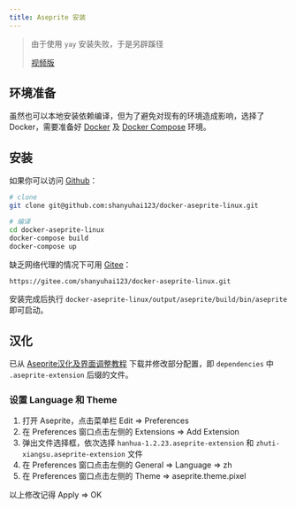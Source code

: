 ```yaml
---
title: Aseprite 安装
---
```


> 由于使用 `yay` 安装失败，于是另辟蹊径
>
> [视频版](https://www.bilibili.com/video/BV1Vh411a7SS/)



## 环境准备

虽然也可以本地安装依赖编译，但为了避免对现有的环境造成影响，选择了 Docker，需要准备好 [Docker](/backend/docker/init.html) 及 [Docker Compose](/backend/docker/compose.html) 环境。



## 安装

如果你可以访问 [Github](https://github.com/shanyuhai123/docker-aseprite-linux)：

```bash
# clone
git clone git@github.com:shanyuhai123/docker-aseprite-linux.git

# 编译
cd docker-aseprite-linux
docker-compose build
docker-compose up
```

缺乏网络代理的情况下可用 [Gitee](https://gitee.com/shanyuhai123/docker-aseprite-linux)：

```bash
https://gitee.com/shanyuhai123/docker-aseprite-linux.git
```

安装完成后执行 `docker-aseprite-linux/output/aseprite/build/bin/aseprite` 即可启动。



## 汉化

已从 [Aseprite汉化及界面调整教程](https://steamcommunity.com/sharedfiles/filedetails/?id=1333477949) 下载并修改部分配置，即 `dependencies` 中 `.aseprite-extension` 后缀的文件。

### 设置 Language 和 Theme

1. 打开 Aseprite，点击菜单栏 Edit => Preferences
2. 在 Preferences 窗口点击左侧的 Extensions => Add Extension
3. 弹出文件选择框，依次选择 `hanhua-1.2.23.aseprite-extension` 和 `zhuti-xiangsu.aseprite-extension` 文件
4. 在 Preferences 窗口点击左侧的 General => Language => zh
5. 在 Preferences 窗口点击左侧的 Theme => aseprite.theme.pixel

以上修改记得 Apply => OK

